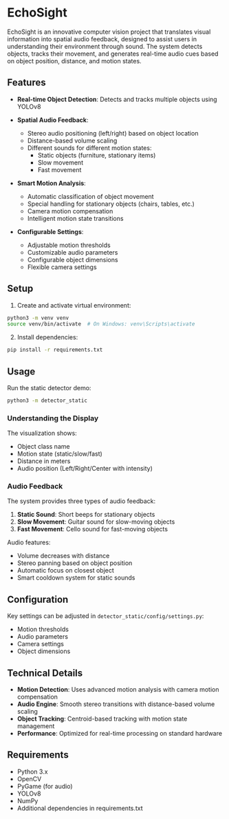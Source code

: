 # EchoSight

EchoSight is an innovative computer vision project that translates visual information into spatial audio feedback, designed to assist users in understanding their environment through sound. The system detects objects, tracks their movement, and generates real-time audio cues based on object position, distance, and motion states.

## Features

- **Real-time Object Detection**: Detects and tracks multiple objects using YOLOv8
- **Spatial Audio Feedback**: 
  - Stereo audio positioning (left/right) based on object location
  - Distance-based volume scaling
  - Different sounds for different motion states:
    - Static objects (furniture, stationary items)
    - Slow movement
    - Fast movement

- **Smart Motion Analysis**:
  - Automatic classification of object movement
  - Special handling for stationary objects (chairs, tables, etc.)
  - Camera motion compensation
  - Intelligent motion state transitions

- **Configurable Settings**:
  - Adjustable motion thresholds
  - Customizable audio parameters
  - Configurable object dimensions
  - Flexible camera settings

## Setup

1. Create and activate virtual environment:
```bash
python3 -m venv venv 
source venv/bin/activate  # On Windows: venv\Scripts\activate
```

2. Install dependencies:
```bash
pip install -r requirements.txt
```

## Usage

Run the static detector demo:
```bash
python3 -m detector_static
```

### Understanding the Display

The visualization shows:
- Object class name
- Motion state (static/slow/fast)
- Distance in meters
- Audio position (Left/Right/Center with intensity)

### Audio Feedback

The system provides three types of audio feedback:
1. **Static Sound**: Short beeps for stationary objects
2. **Slow Movement**: Guitar sound for slow-moving objects
3. **Fast Movement**: Cello sound for fast-moving objects

Audio features:
- Volume decreases with distance
- Stereo panning based on object position
- Automatic focus on closest object
- Smart cooldown system for static sounds

## Configuration

Key settings can be adjusted in `detector_static/config/settings.py`:

- Motion thresholds
- Audio parameters
- Camera settings
- Object dimensions

## Technical Details

- **Motion Detection**: Uses advanced motion analysis with camera motion compensation
- **Audio Engine**: Smooth stereo transitions with distance-based volume scaling
- **Object Tracking**: Centroid-based tracking with motion state management
- **Performance**: Optimized for real-time processing on standard hardware

## Requirements

- Python 3.x
- OpenCV
- PyGame (for audio)
- YOLOv8
- NumPy
- Additional dependencies in requirements.txt